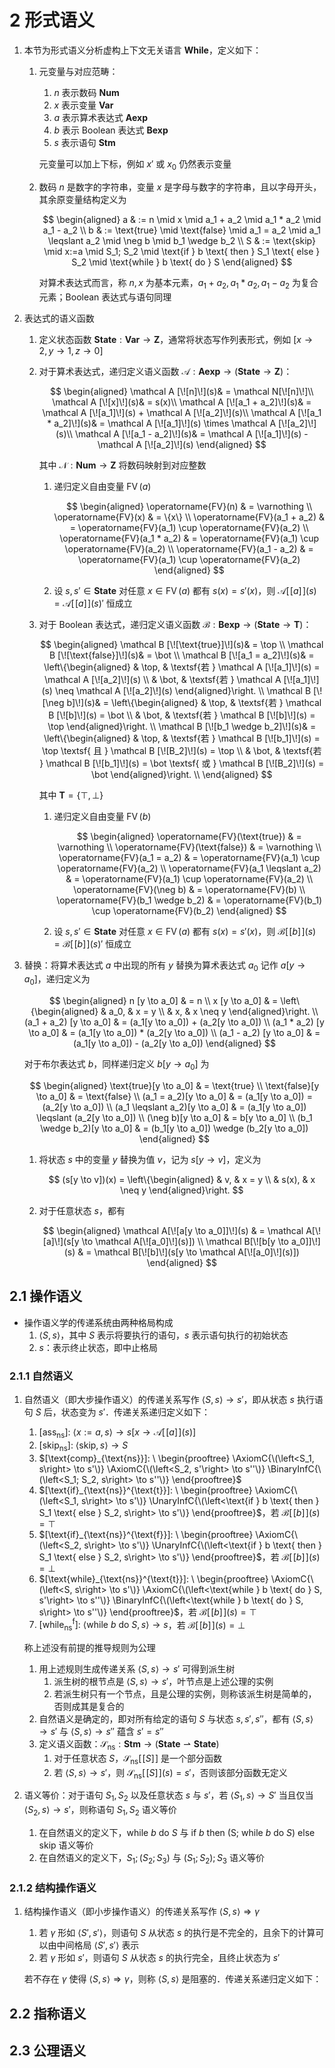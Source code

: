 # 2 形式语义

1. 本节为形式语义分析虚构上下文无关语言 $\textbf{While}$，定义如下：
    1. 元变量与对应范畴：
        1. $n$ 表示数码 $\mathbf{Num}$
        2. $x$ 表示变量 $\mathbf{Var}$
        3. $a$ 表示算术表达式 $\mathbf{Aexp}$
        4. $b$ 表示 $\text{Boolean}$ 表达式 $\mathbf{Bexp}$
        5. $s$ 表示语句 $\mathbf{Stm}$

        元变量可以加上下标，例如 $x'$ 或 $x_0$ 仍然表示变量

    2. 数码 $n$ 是数字的字符串，变量 $x$ 是字母与数字的字符串，且以字母开头，其余原变量结构定义为

        $$
        \begin{aligned}
        a & := n \mid x \mid a_1 + a_2 \mid a_1 * a_2 \mid a_1 - a_2 \\
        b & := \text{true} \mid \text{false} \mid a_1 = a_2 \mid a_1 \leqslant a_2 \mid \neg b \mid b_1 \wedge b_2 \\
        S & := \text{skip} \mid x:=a \mid S_1; S_2 \mid \text{if } b \text{ then } S_1 \text{ else } S_2 \mid \text{while } b \text{ do } S
        \end{aligned}
        $$

        对算术表达式而言，称 $n, x$ 为基本元素，$a_1 + a_2, a_1 * a_2, a_1 - a_2$ 为复合元素；$\text{Boolean}$ 表达式与语句同理

2. 表达式的语义函数
    1. 定义状态函数 $\mathbf{State}: \mathbf{Var} \to \mathbf{Z}$，通常将状态写作列表形式，例如 $[x \to 2, y \to 1, z \to 0]$
    2. 对于算术表达式，递归定义语义函数 $\mathcal A: \mathbf{Aexp} \to (\mathbf{State} \to \mathbf{Z})$：

        $$
        \begin{aligned}
        \mathcal A [\![n]\!](s)& = \mathcal N[\![n]\!]\\
        \mathcal A [\![x]\!](s)& = s(x)\\
        \mathcal A [\![a_1 + a_2]\!](s)& = \mathcal A [\![a_1]\!](s) + \mathcal A [\![a_2]\!](s)\\
        \mathcal A [\![a_1 * a_2]\!](s)& = \mathcal A [\![a_1]\!](s) \times \mathcal A [\![a_2]\!](s)\\
        \mathcal A [\![a_1 - a_2]\!](s)& = \mathcal A [\![a_1]\!](s) - \mathcal A [\![a_2]\!](s)
        \end{aligned}
        $$

        其中 $\mathcal N: \mathbf{Num} \to \mathbf{Z}$ 将数码映射到对应整数

        1. 递归定义自由变量 $\operatorname{FV}(a)$

            $$
            \begin{aligned}
            \operatorname{FV}(n) & = \varnothing \\
            \operatorname{FV}(x) & = \{x\} \\
            \operatorname{FV}(a_1 + a_2) & = \operatorname{FV}(a_1) \cup \operatorname{FV}(a_2) \\
            \operatorname{FV}(a_1 * a_2) & = \operatorname{FV}(a_1) \cup \operatorname{FV}(a_2) \\
            \operatorname{FV}(a_1 - a_2) & = \operatorname{FV}(a_1) \cup \operatorname{FV}(a_2)
            \end{aligned}
            $$

        2. 设 $s, s' \in \mathbf{State}$ 对任意 $x \in \operatorname{FV}(a)$ 都有 $s(x) = s'(x)$，则 $\mathcal A[\![a]\!](s) = \mathcal A[\![a]\!](s)'$ 恒成立

    3. 对于 $\text{Boolean}$ 表达式，递归定义语义函数 $\mathcal B: \mathbf{Bexp} \to (\mathbf{State} \to \mathbf{T})$：

        $$
        \begin{aligned}
        \mathcal B [\![\text{true}]\!](s)& = \top \\
        \mathcal B [\![\text{false}]\!](s)& = \bot \\
        \mathcal B [\![a_1 = a_2]\!](s)& = \left\{\begin{aligned}
            & \top, & \textsf{若 } \mathcal A [\![a_1]\!](s) = \mathcal A [\![a_2]\!](s) \\
            & \bot, & \textsf{若 } \mathcal A [\![a_1]\!](s) \neq \mathcal A [\![a_2]\!](s)
            \end{aligned}\right. \\
        \mathcal B [\![\neg b]\!](s)& = \left\{\begin{aligned}
            & \top, & \textsf{若 } \mathcal B [\![b]\!](s) = \bot \\
            & \bot, & \textsf{若 } \mathcal B [\![b]\!](s) = \top
            \end{aligned}\right. \\
        \mathcal B [\![b_1 \wedge b_2]\!](s)& = \left\{\begin{aligned}
            & \top, & \textsf{若 } \mathcal B [\![b_1]\!](s) = \top \textsf{ 且 } \mathcal B [\![B_2]\!](s) = \top \\
            & \bot, & \textsf{若 } \mathcal B [\![b_1]\!](s) = \bot \textsf{ 或 } \mathcal B [\![B_2]\!](s) = \bot
            \end{aligned}\right. \\
        \end{aligned}
        $$

        其中 $\mathbf T = \{\top, \bot\}$

        1. 递归定义自由变量 $\operatorname{FV}(b)$

            $$
            \begin{aligned}
            \operatorname{FV}(\text{true}) & = \varnothing \\
            \operatorname{FV}(\text{false}) & = \varnothing \\
            \operatorname{FV}(a_1 = a_2) & = \operatorname{FV}(a_1) \cup \operatorname{FV}(a_2) \\
            \operatorname{FV}(a_1 \leqslant a_2) & = \operatorname{FV}(a_1) \cup \operatorname{FV}(a_2) \\
            \operatorname{FV}(\neg b) & = \operatorname{FV}(b) \\
            \operatorname{FV}(b_1 \wedge b_2) & = \operatorname{FV}(b_1) \cup \operatorname{FV}(b_2)
            \end{aligned}
            $$

        2. 设 $s, s' \in \mathbf{State}$ 对任意 $x \in \operatorname{FV}(a)$ 都有 $s(x) = s'(x)$，则 $\mathcal B[\![b]\!](s) = \mathcal B[\![b]\!](s)'$ 恒成立

3. 替换：将算术表达式 $a$ 中出现的所有 $y$ 替换为算术表达式 $a_0$ 记作 $a[y \to a_0]$，递归定义为

    $$
    \begin{aligned}
    n [y \to a_0] & = n \\
    x [y \to a_0] & = \left\{\begin{aligned}
        & a_0, & x = y \\
        & x, & x \neq y
    \end{aligned}\right. \\
    (a_1 + a_2) [y \to a_0] & = (a_1[y \to a_0]) + (a_2[y \to a_0]) \\
    (a_1 * a_2) [y \to a_0] & = (a_1[y \to a_0]) * (a_2[y \to a_0]) \\
    (a_1 - a_2) [y \to a_0] & = (a_1[y \to a_0]) - (a_2[y \to a_0])
    \end{aligned}
    $$

    对于布尔表达式 $b$，同样递归定义 $b[y \to a_0]$ 为

    $$
    \begin{aligned}
    \text{true}[y \to a_0] & = \text{true} \\
    \text{false}[y \to a_0] & = \text{false} \\
    (a_1 = a_2)[y \to a_0] & = (a_1[y \to a_0]) = (a_2[y \to a_0]) \\
    (a_1 \leqslant a_2)[y \to a_0] & = (a_1[y \to a_0]) \leqslant (a_2[y \to a_0]) \\
    (\neg b)[y \to a_0] & = b[y \to a_0] \\
    (b_1 \wedge b_2)[y \to a_0] & = (b_1[y \to a_0]) \wedge (b_2[y \to a_0])
    \end{aligned}
    $$

    1. 将状态 $s$ 中的变量 $y$ 替换为值 $v$，记为 $s[y \to v]$，定义为

        $$
        (s[y \to v])(x) = \left\{\begin{aligned}
        & v, & x = y \\
        & s(x), & x \neq y
        \end{aligned}\right.
        $$

    2. 对于任意状态 $s$，都有

        $$
        \begin{aligned}
        \mathcal A[\![a[y \to a_0]]\!](s) & = \mathcal A[\![a]\!](s[y \to \mathcal A[\![a_0]\!](s)]) \\
        \mathcal B[\![b[y \to a_0]]\!](s) & = \mathcal B[\![b]\!](s[y \to \mathcal A[\![a_0]\!](s)])
        \end{aligned}
        $$

## 2.1 操作语义
- 操作语义学的传递系统由两种格局构成
    1. $\left<S, s\right>$，其中 $S$ 表示将要执行的语句，$s$ 表示语句执行的初始状态
    2. $s$：表示终止状态，即中止格局

### 2.1.1 自然语义
1. 自然语义（即大步操作语义）的传递关系写作 $\left<S, s\right> \to s'$，即从状态 $s$ 执行语句 $S$ 后，状态变为 $s'$．传递关系递归定义如下：
    1. $[\text{ass}_{\text{ns}}]: \ \left<x:=a, s\right> \to s[x \to \mathcal A[\![a]\!](s)]$
    2. $[\text{skip}_{\text{ns}}]: \ \left<\text{skip}, s\right> \to S$
    3. $[\text{comp}_{\text{ns}}]: \ \begin{prooftree} \AxiomC{\(\left<S_1, s\right> \to s'\)} \AxiomC{\(\left<S_2, s'\right> \to s''\)} \BinaryInfC{\(\left<S_1; S_2, s\right> \to s''\)} \end{prooftree}$
    4. $[\text{if}_{\text{ns}}^{\text{t}}]: \ \begin{prooftree} \AxiomC{\(\left<S_1, s\right> \to s'\)} \UnaryInfC{\(\left<\text{if } b \text{ then } S_1 \text{ else } S_2, s\right> \to s'\)} \end{prooftree}$，若 $\mathcal B[\![b]\!](s) = \top$
    5. $[\text{if}_{\text{ns}}^{\text{f}}]: \ \begin{prooftree} \AxiomC{\(\left<S_2, s\right> \to s'\)} \UnaryInfC{\(\left<\text{if } b \text{ then } S_1 \text{ else } S_2, s\right> \to s'\)} \end{prooftree}$，若 $\mathcal B[\![b]\!](s) = \bot$
    6. $[\text{while}_{\text{ns}}^{\text{t}}]: \ \begin{prooftree} \AxiomC{\(\left<S, s\right> \to s'\)} \AxiomC{\(\left<\text{while } b \text{ do } S, s'\right> \to s''\)} \BinaryInfC{\(\left<\text{while } b \text{ do } S, s\right> \to s''\)} \end{prooftree}$，若 $\mathcal B[\![b]\!](s) = \top$
    7. $[\text{while}_{\text{ns}}^{\text{f}}]: \ \left<\text{while } b \text{ do } S, s\right> \to s$，若 $\mathcal B[\![b]\!](s) = \bot$

    称上述没有前提的推导规则为公理

    1. 用上述规则生成传递关系 $\left<S, s\right> \to s'$ 可得到派生树
        1. 派生树的根节点是 $\left<S, s\right> \to s'$，叶节点是上述公理的实例
        2. 若派生树只有一个节点，且是公理的实例，则称该派生树是简单的，否则成其是复合的
    2. 自然语义是确定的，即对所有给定的语句 $S$ 与状态 $s, s', s''$，都有 $\left<S, s\right> \to s'$ 与 $\left<S, s\right> \to s''$ 蕴含 $s' = s''$
    3. 定义语义函数：$\mathcal S_{\text{ns}}: \mathbf{Stm} \to (\mathbf{State} \rightharpoonup \mathbf{State})$
        1. 对于任意状态 $S$，$\mathcal S_{\text{ns}}[\![S]\!]$ 是一个部分函数
        2. 若 $\left<S, s\right> \to s'$，则 $\mathcal S_{\text{ns}}[\![S]\!](s) = s'$，否则该部分函数无定义

2. 语义等价：对于语句 $S_1, S_2$ 以及任意状态 $s$ 与 $s'$，若 $\left<S_1, s\right> \to S'$ 当且仅当 $\left<S_2, s\right> \to s'$，则称语句 $S_1, S_2$ 语义等价
    1. 在自然语义的定义下，$\text{while } b \text{ do } S$ 与 $\text{if } b \text{ then } (\text{S; while } b \text{ do } S) \text{ else skip}$ 语义等价
    2. 在自然语义的定义下，$S_1; (S_2; S_3)$ 与 $(S_1; S_2); S_3$ 语义等价

### 2.1.2 结构操作语义
1. 结构操作语义（即小步操作语义）的传递关系写作 $\left<S, s\right> \Rightarrow \gamma$
    1. 若 $\gamma$ 形如 $\left<S', s'\right>$，则语句 $S$ 从状态 $s$ 的执行是不完全的，且余下的计算可以由中间格局 $\left<S', s'\right>$ 表示
    2. 若 $\gamma$ 形如 $s'$，则语句 $S$ 从状态 $s$ 的执行完全，且终止状态为 $s'$

    若不存在 $\gamma$ 使得 $\left<S, s\right> \Rightarrow \gamma$，则称 $\left<S, s\right>$ 是阻塞的．传递关系递归定义如下：

## 2.2 指称语义

## 2.3 公理语义
